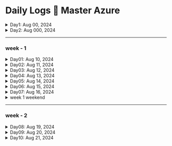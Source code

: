 # Daily Logs 📝 Master Azure

<details>
    <summary>Day1: Aug 00, 2024</summary>

## topics covered

* Exam Preparation - CCP
  
## total time

* 1 hour

</details>

<details>
    <summary>Day2: Aug 000, 2024</summary>

## topics covered

* Exam Preparation - CCP
  
## total time

* 1 hour

</details>

---
### week - 1

<details>
    <summary>Day01: Aug 10, 2024</summary>

## topics covered

* Basics Of Cloud Computing
* Getting started with Azure

## summary
### How to Choose Regions and Availability Zones

When deploying resources in Azure, it's crucial to consider factors such as:

- **Proximity to Users:** Choose a region that is geographically close to your users to minimize latency.

- **Compliance Requirements:** Ensure that the chosen region complies with regulatory and data residency requirements.

- **High Availability Needs:** If high availability is a priority, distribute resources across multiple Availability Zones within a region.

- **Disaster Recovery Planning:** Leverage region pairing for effective disaster recovery planning.
  
## total time

* 2+ hours

</details>

<details>
    <summary>Day02: Aug 11, 2024</summary>

## topics covered

* Azure Networking
  * Firewalls
  * NSG & ASG
  * Vnet
  * Subnets
  * Resource Groups manager & RGs & Resources
  * Bastion
  * Demos
* Billing and budget creation
  
## total time

* 4+ hours

</details>

<details>
    <summary>Day03: Aug 12, 2024</summary>

## topics covered

* Azure Storage
* Azure CLI
* Azure IAM
* Networking
* Mstf Learn Modules
* Quick start center done
* Cost and billing management
  
## total time

* 4+ hours

</details>

<details>
    <summary>Day04: Aug 13, 2024</summary>

## topics covered

* completed 2 learning paths
* Completed different demos on storage and networking
  
## total time

* 4+ hrs

</details>

<details>
    <summary>Day05: Aug 14, 2024</summary>

## topics covered

* worked on azure and devops week 1 deliverables
  
## total time

* 4+ hrs

</details>

<details>
    <summary>Day06: Aug 15, 2024</summary>

## topics covered

* worked on azure and devops week 1 deliverables
  
## total time

* 4+ hrs

</details>

<details>
    <summary>Day07: Aug 16, 2024</summary>

## topics covered

* worked on Azure and DevOps week 1 deliverables
* completed week 1 deliverables
* successfully documented all the projects into a blog

## link to work
* [frontend deliverable - odin-form](0tieno.github.io/odin-forms/)  
  
## total time

* 5+ hrs

</details>

<details>
    <summary>week 1 weekend</summary>

## worked on:

* 
  
## total time

* 5+ hrs

</details>

---
### week - 2

<details>
    <summary>Day08: Aug 19, 2024</summary>

## topics covered

* 
  
## total time

* 5+ hrs

</details>

<details>
    <summary>Day09: Aug 20, 2024</summary>

## topics covered

* worked on ccp revision
* worked on Javascript and Azure basics
  
## total time

* 5+ hrs

</details>

<details>
    <summary>Day10: Aug 21, 2024</summary>

## topics covered

* worked on ccp revision
* worked on Javascript and Azure VMs
* used the Pomodoro technique and completed a lot
  
  
## total time

* 7+ hrs

</details>


